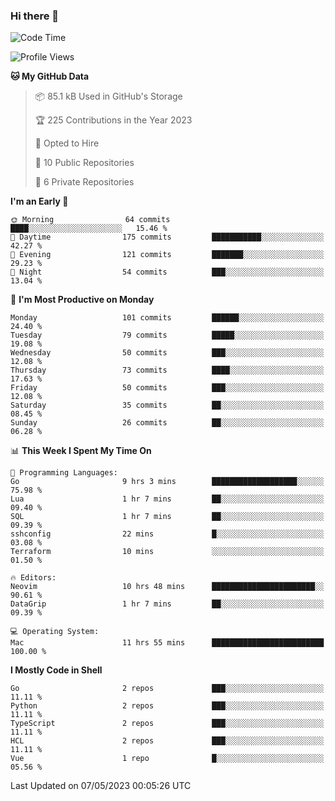 ### Hi there 👋
<!--![visitors](https://visitor-badge.glitch.me/badge?page_id=d0zingcat)-->
<!--
**d0zingcat/d0zingcat** is a ✨ _special_ ✨ repository because its `README.md` (this file) appears on your GitHub profile.

Here are some ideas to get you started:

- 🔭 I’m currently working on ...
- 🌱 I’m currently learning ...
- 👯 I’m looking to collaborate on ...
- 🤔 I’m looking for help with ...
- 💬 Ask me about ...
- 📫 How to reach me: ...
- 😄 Pronouns: ...
- ⚡ Fun fact: ...
-->
<!--START_SECTION:waka-->
![Code Time](http://img.shields.io/badge/Code%20Time-2%2C584%20hrs%204%20mins-blue)

![Profile Views](http://img.shields.io/badge/Profile%20Views-1-blue)

**🐱 My GitHub Data** 

> 📦 85.1 kB Used in GitHub's Storage 
 > 
> 🏆 225 Contributions in the Year 2023
 > 
> 💼 Opted to Hire
 > 
> 📜 10 Public Repositories 
 > 
> 🔑 6 Private Repositories 
 > 
**I'm an Early 🐤** 

```text
🌞 Morning                64 commits          ████░░░░░░░░░░░░░░░░░░░░░   15.46 % 
🌆 Daytime                175 commits         ███████████░░░░░░░░░░░░░░   42.27 % 
🌃 Evening                121 commits         ███████░░░░░░░░░░░░░░░░░░   29.23 % 
🌙 Night                  54 commits          ███░░░░░░░░░░░░░░░░░░░░░░   13.04 % 
```
📅 **I'm Most Productive on Monday** 

```text
Monday                   101 commits         ██████░░░░░░░░░░░░░░░░░░░   24.40 % 
Tuesday                  79 commits          █████░░░░░░░░░░░░░░░░░░░░   19.08 % 
Wednesday                50 commits          ███░░░░░░░░░░░░░░░░░░░░░░   12.08 % 
Thursday                 73 commits          ████░░░░░░░░░░░░░░░░░░░░░   17.63 % 
Friday                   50 commits          ███░░░░░░░░░░░░░░░░░░░░░░   12.08 % 
Saturday                 35 commits          ██░░░░░░░░░░░░░░░░░░░░░░░   08.45 % 
Sunday                   26 commits          ██░░░░░░░░░░░░░░░░░░░░░░░   06.28 % 
```


📊 **This Week I Spent My Time On** 

```text
💬 Programming Languages: 
Go                       9 hrs 3 mins        ███████████████████░░░░░░   75.98 % 
Lua                      1 hr 7 mins         ██░░░░░░░░░░░░░░░░░░░░░░░   09.40 % 
SQL                      1 hr 7 mins         ██░░░░░░░░░░░░░░░░░░░░░░░   09.39 % 
sshconfig                22 mins             █░░░░░░░░░░░░░░░░░░░░░░░░   03.08 % 
Terraform                10 mins             ░░░░░░░░░░░░░░░░░░░░░░░░░   01.50 % 

🔥 Editors: 
Neovim                   10 hrs 48 mins      ███████████████████████░░   90.61 % 
DataGrip                 1 hr 7 mins         ██░░░░░░░░░░░░░░░░░░░░░░░   09.39 % 

💻 Operating System: 
Mac                      11 hrs 55 mins      █████████████████████████   100.00 % 
```

**I Mostly Code in Shell** 

```text
Go                       2 repos             ███░░░░░░░░░░░░░░░░░░░░░░   11.11 % 
Python                   2 repos             ███░░░░░░░░░░░░░░░░░░░░░░   11.11 % 
TypeScript               2 repos             ███░░░░░░░░░░░░░░░░░░░░░░   11.11 % 
HCL                      2 repos             ███░░░░░░░░░░░░░░░░░░░░░░   11.11 % 
Vue                      1 repo              █░░░░░░░░░░░░░░░░░░░░░░░░   05.56 % 
```




 Last Updated on 07/05/2023 00:05:26 UTC
<!--END_SECTION:waka-->


